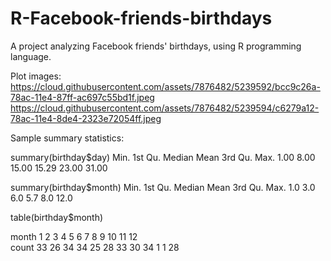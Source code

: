 R-Facebook-friends-birthdays
============================

A project analyzing Facebook friends' birthdays, using R programming language.

Plot images:
https://cloud.githubusercontent.com/assets/7876482/5239592/bcc9c26a-78ac-11e4-87ff-ac697c55bd1f.jpeg
https://cloud.githubusercontent.com/assets/7876482/5239594/c6279a12-78ac-11e4-8de4-2323e72054ff.jpeg

Sample summary statistics:

summary(birthday$day)
Min. 1st Qu. Median Mean  3rd Qu. Max. 
1.00 8.00    15.00  15.29 23.00  31.00

summary(birthday$month)
Min. 1st Qu. Median Mean 3rd Qu. Max. 
1.0  3.0     6.0    5.7   8.0    12.0

table(birthday$month)

month 1  2  3  4  5  6  7  8  9 10 11 12  
count 33 26 34 34 25 28 33 30 34 1 1  28
